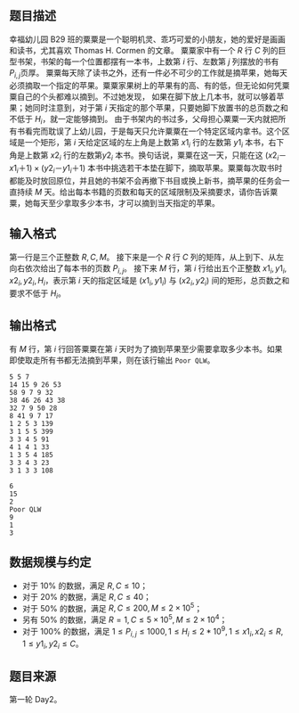## 题目描述

幸福幼儿园 B29 班的粟粟是一个聪明机灵、乖巧可爱的小朋友，她的爱好是画画和读书，尤其喜欢 Thomas H. Cormen 的文章。
粟粟家中有一个 $R$ 行 $C$ 列的巨型书架，书架的每一个位置都摆有一本书，上数第 $i$ 行、左数第 $j$ 列摆放的书有 $P_{i,j}$页厚。
粟粟每天除了读书之外，还有一件必不可少的工作就是摘苹果，她每天必须摘取一个指定的苹果。粟粟家果树上的苹果有的高、有的低，但无论如何凭粟粟自己的个头都难以摘到。不过她发现， 如果在脚下放上几本书，就可以够着苹果；她同时注意到，对于第 $i$ 天指定的那个苹果，只要她脚下放置书的总页数之和不低于 $H_i$，就一定能够摘到。
由于书架内的书过多，父母担心粟粟一天内就把所有书看完而耽误了上幼儿园，于是每天只允许粟粟在一个特定区域内拿书。这个区域是一个矩形，第 $i$ 天给定区域的左上角是上数第 $x1_i$ 行的左数第 $y1_i$ 本书，右下角是上数第 $x2_i$ 行的左数第$y2_i$ 本书。换句话说，粟粟在这一天，只能在这 $(x2_i－x1_i＋1)\times(y2_i－y1_i＋1)$  本书中挑选若干本垫在脚下，摘取苹果。粟粟每次取书时都能及时放回原位，并且她的书架不会再撤下书目或换上新书，摘苹果的任务会一直持续 $M$ 天。给出每本书籍的页数和每天的区域限制及采摘要求，请你告诉粟粟，她每天至少拿取多少本书，才可以摘到当天指定的苹果。

## 输入格式

第一行是三个正整数 $R,C,M$。
接下来是一个 $R$ 行 $C$ 列的矩阵，从上到下、从左向右依次给出了每本书的页数 $P_{i,j}$。
接下来 $M$ 行，第 $i$ 行给出五个正整数 $x1_i,y1_i,x2_i,y2_i,H_i$，表示第 $i$ 天的指定区域是 $(x1_i,y1_i)$ 与 $(x2_i,y2_i)$ 间的矩形，总页数之和要求不低于 $H_i$。

## 输出格式

有 $M$ 行，第 $i$ 行回答粟粟在第 $i$ 天时为了摘到苹果至少需要拿取多少本书。如果即使取走所有书都无法摘到苹果，则在该行输出 `Poor QLW`。

```input1
5 5 7 
14 15 9 26 53 
58 9 7 9 32 
38 46 26 43 38
32 7 9 50 28 
8 41 9 7 17 
1 2 5 3 139 
3 1 5 5 399 
3 3 4 5 91 
4 1 4 1 33 
1 3 5 4 185 
3 3 4 3 23 
3 1 3 3 108
```

```output1
6 
15 
2 
Poor QLW 
9 
1 
3
```

## 数据规模与约定

- 对于 $10\%$ 的数据，满足 $R,C \le 10$；
- 对于 $20\%$ 的数据，满足 $R,C \le 40$；
- 对于 $50\%$ 的数据，满足 $R,C \le 200,M \le 2 \times 10^5$；
- 另有 $50\%$ 的数据，满足 $R = 1,C \le 5 \times 10^5,M \le 2 \times 10^4$；
- 对于 $100\%$ 的数据，满足 $1 \le P_{i,j} \le 1000,1 \le H_i \le 2*10^9,1 \le x1_i,x2_i \le R,1 \le y1_i,y2_i \le C$。

## 题目来源

第一轮 Day2。

